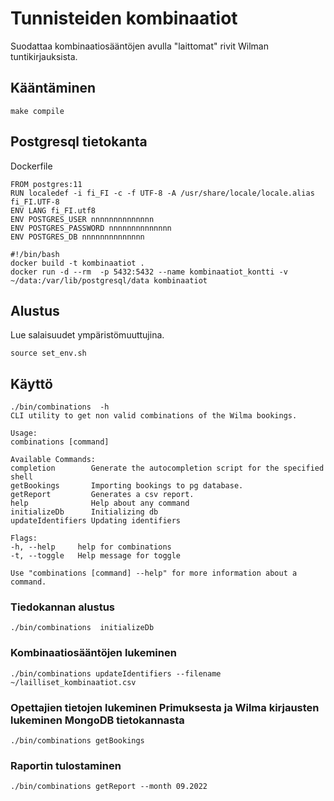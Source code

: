 # Tunnisteiden kombinaatiot

Suodattaa kombinaatiosääntöjen avulla "laittomat" rivit Wilman tuntikirjauksista.

## Kääntäminen

    make compile

## Postgresql tietokanta

Dockerfile

    FROM postgres:11
    RUN localedef -i fi_FI -c -f UTF-8 -A /usr/share/locale/locale.alias fi_FI.UTF-8
    ENV LANG fi_FI.utf8
    ENV POSTGRES_USER nnnnnnnnnnnnnn
    ENV POSTGRES_PASSWORD nnnnnnnnnnnnnn
    ENV POSTGRES_DB nnnnnnnnnnnnnn

    #!/bin/bash
    docker build -t kombinaatiot .
    docker run -d --rm  -p 5432:5432 --name kombinaatiot_kontti -v ~/data:/var/lib/postgresql/data kombinaatiot

## Alustus

Lue salaisuudet ympäristömuuttujina.

    source set_env.sh

## Käyttö

    ./bin/combinations  -h
    CLI utility to get non valid combinations of the Wilma bookings.

    Usage:
    combinations [command]

    Available Commands:
    completion        Generate the autocompletion script for the specified shell
    getBookings       Importing bookings to pg database.
    getReport         Generates a csv report.
    help              Help about any command
    initializeDb      Initializing db
    updateIdentifiers Updating identifiers

    Flags:
    -h, --help     help for combinations
    -t, --toggle   Help message for toggle

    Use "combinations [command] --help" for more information about a command.

### Tiedokannan alustus

    ./bin/combinations  initializeDb

### Kombinaatiosääntöjen lukeminen

    ./bin/combinations updateIdentifiers --filename ~/lailliset_kombinaatiot.csv

### Opettajien tietojen lukeminen Primuksesta ja Wilma kirjausten lukeminen MongoDB tietokannasta

    ./bin/combinations getBookings

### Raportin tulostaminen

    ./bin/combinations getReport --month 09.2022
 

